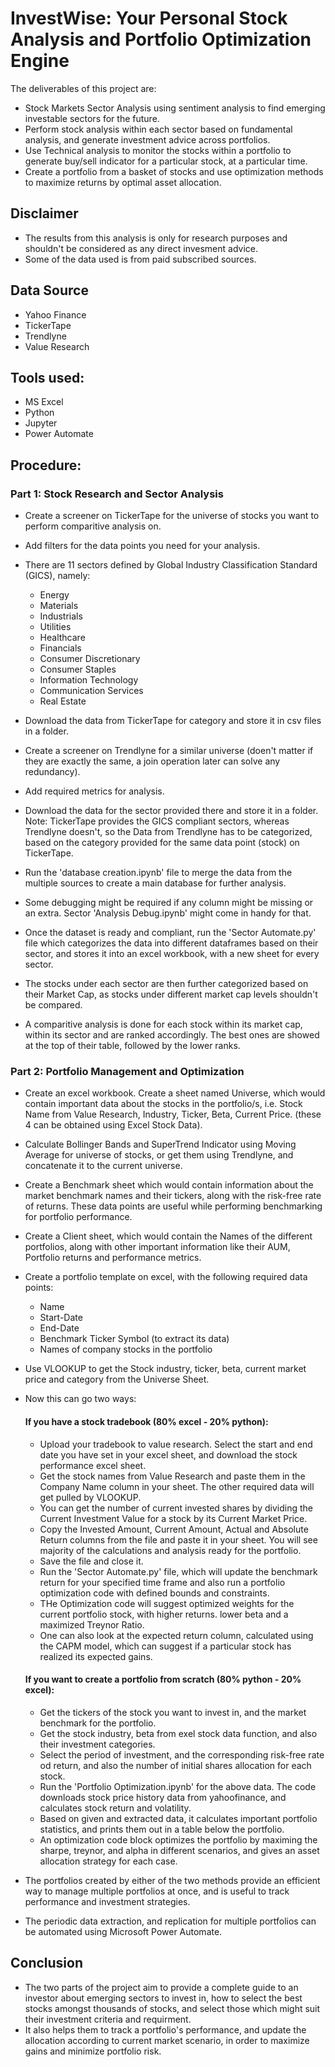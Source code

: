 
# InvestWise: Your Personal Stock Analysis and Portfolio Optimization Engine

The deliverables of this project are:

- Stock Markets Sector Analysis using sentiment analysis to find emerging investable sectors for the future.
- Perform stock analysis within each sector based on fundamental analysis, and generate investment advice across portfolios.
- Use Technical analysis to monitor the stocks within a portfolio to generate buy/sell indicator for a particular stock, at a particular time.
- Create a portfolio from a basket of stocks and use optimization methods to maximize returns by optimal asset allocation.

## Disclaimer
- The results from this analysis is only for research purposes and shouldn't be considered as any direct invesment advice.
- Some of the data used is from paid subscribed sources.

## Data Source

- Yahoo Finance
- TickerTape
- Trendlyne
- Value Research

## Tools used:

- MS Excel
- Python
- Jupyter
- Power Automate

## Procedure:

### Part 1: Stock Research and Sector Analysis

- Create a screener on TickerTape for the universe of stocks you want to perform comparitive analysis on.
- Add filters for the data points you need for your analysis.
- There are 11 sectors defined by Global Industry Classification Standard (GICS), namely: 
    - Energy
    - Materials
    - Industrials
    - Utilities
    - Healthcare
    - Financials
    - Consumer Discretionary
    - Consumer Staples
    - Information Technology
    - Communication Services
    - Real Estate
- Download the data from TickerTape for category and store it in csv files in a folder.

- Create a screener on Trendlyne for a similar universe (doen't matter if they are exactly the same, a join operation later can solve any redundancy).
- Add required metrics for analysis.
- Download the data for the sector provided there and store it in a folder.
Note: TickerTape provides the GICS compliant sectors, whereas Trendlyne doesn't, so the Data from Trendlyne has to be categorized, based on the category provided for the same data point (stock) on TickerTape.

- Run the 'database creation.ipynb' file to merge the data from the multiple sources to create a main database for further analysis.
- Some debugging might be required if any column might be missing or an extra. Sector 'Analysis Debug.ipynb' might come in handy for that.
- Once the dataset is ready and compliant, run the 'Sector Automate.py' file which categorizes the data into different dataframes based on their sector, and stores it into an excel workbook, with a new sheet for every sector.
- The stocks under each sector are then further categorized based on their Market Cap, as stocks under different market cap levels shouldn't be compared.
- A comparitive analysis is done for each stock within its market cap, within its sector and are ranked accordingly. The best ones are showed at the top of their table, followed by the lower ranks.


### Part 2: Portfolio Management and Optimization

- Create an excel workbook. Create a sheet named Universe, which would contain important data about the stocks in the portfolio/s, i.e. Stock Name from Value Research, Industry, Ticker, Beta, Current Price. (these 4 can be obtained using Excel Stock Data).
- Calculate Bollinger Bands and SuperTrend Indicator using Moving Average for universe of stocks, or get them using Trendlyne, and concatenate it to the current universe.
- Create a Benchmark sheet which would contain information about the market benchmark names and their tickers, along with the risk-free rate of returns. These data points are useful while performing benchmarking for portfolio performance.
- Create a Client sheet, which would contain the Names of the different portfolios, along with other important information like their AUM, Portfolio returns and performance metrics.
- Create a portfolio template on excel, with the following required data points:
    - Name
    - Start-Date
    - End-Date
    - Benchmark Ticker Symbol (to extract its data)
    - Names of company stocks in the portfolio
      
- Use VLOOKUP to get the Stock industry, ticker, beta, current market price and category from the Universe Sheet.
- Now this can go two ways:

    #### If you have a stock tradebook (80% excel - 20% python):
    - Upload your tradebook to value research. Select the start and end date you have set in your excel sheet, and download the stock performance excel sheet.
    - Get the stock names from Value Research and paste them in the Company Name column in your sheet. The other required data will get pulled by VLOOKUP. 
    - You can get the number of current invested shares by dividing the Current Investment Value for a stock by its Current Market Price.
    - Copy the Invested Amount, Current Amount, Actual and Absolute Return columns from the file and paste it in your sheet. You will see majority of the calculations and analysis ready for the portfolio.
    - Save the file and close it.
    - Run the 'Sector Automate.py' file, which will update the benchmark return for your specified time frame and also run a portfolio optimization code with defined bounds and constraints.
    - THe Optimization code will suggest optimized weights for the current portfolio stock, with higher returns. lower beta and a maximized Treynor Ratio.
    - One can also look at the expected return column, calculated using the CAPM model, which can suggest if a particular stock has realized its expected gains.
 
  #### If you want to create a portfolio from scratch (80% python - 20% excel):
    -  Get the tickers of the stock you want to invest in, and the market benchmark for the portfolio.
    -  Get the stock industry, beta from exel stock data function, and also their investment categories.
    -  Select the period of investment, and the corresponding risk-free rate od return, and also the number of initial shares allocation for each stock.
    -  Run the 'Portfolio Optimization.ipynb' for the above data. The code downloads stock price history data from yahoofinance, and calculates stock return and volatility.
    -  Based on given and extracted data, it calculates important portfolio statistics, and prints them out in a table below the portfolio.
    -  An optimization code block optimizes the portfolio by maximing the sharpe, treynor, and alpha in different scenarios, and gives an asset allocation strategy for each case.
 
- The portfolios created by either of the two methods provide an efficient way to manage multiple portfolios at once, and is useful to track performance and investment strategies.
- The periodic data extraction, and replication for multiple portfolios can be automated using Microsoft Power Automate.


## Conclusion
- The two parts of the project aim to provide a complete guide to an investor about emerging sectors to invest in, how to select the best stocks amongst thousands of stocks, and select those which might suit their investment criteria and requirment.
- It also helps them to track a portfolio's performance, and update the allocation according to current market scenario, in order to maximize gains and minimize portfolio risk.
